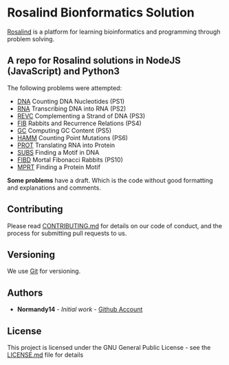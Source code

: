 # Rosalind Bionformatics Solution
[Rosalind](https://rosalind.info/problems/list-view/) is a platform for learning bioinformatics and programming through problem solving.


## A repo for Rosalind solutions in NodeJS (JavaScript) and Python3
The following problems were attempted:

  - [DNA](https://rosalind.info/problems/dna/)	Counting DNA Nucleotides (PS1)
  - [RNA](https://rosalind.info/problems/rna/)	Transcribing DNA into RNA	(PS2)
  - [REVC](https://rosalind.info/problems/revc/)	Complementing a Strand of DNA (PS3)
  - [FIB](https://rosalind.info/problems/fib/)	Rabbits and Recurrence Relations (PS4)
  - [GC](https://rosalind.info/problems/gc/)	Computing GC Content (PS5)
  - [HAMM](https://rosalind.info/problems/hamm/)	Counting Point Mutations (PS6)
  - [PROT](https://rosalind.info/problems/prot/)	Translating RNA into Protein
  - [SUBS](https://rosalind.info/problems/subs/)	Finding a Motif in DNA
  - [FIBD](https://rosalind.info/problems/fibd/)	Mortal Fibonacci Rabbits (PS10)
  - [MPRT](https://rosalind.info/problems/mprt/)	Finding a Protein Motif

**Some problems** have a draft. Which is the code without good formatting and explanations and comments.

## Contributing

Please read [CONTRIBUTING.md](https://gist.github.com/PurpleBooth/b24679402957c63ec426) for details on our code of conduct, and the process for submitting pull requests to us.

## Versioning

We use [Git](https://gist.github.com/derhuerst/1b15ff4652a867391f03) for versioning.

## Authors

* **Normandy14** - *Initial work* - [Github Account](https://github.com/Normandy14)

## License

This project is licensed under the GNU General Public License - see the [LICENSE.md](LICENSE.md) file for details
